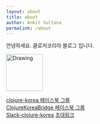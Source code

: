 ```yaml
---
layout: about
title: about
author: Ankit Sultana
permalink: /about
---
```


안녕하세요. 클로저코리아 블로그 입니다.

<img src="https://cloud.githubusercontent.com/assets/562341/20516052/e2b96678-b0d7-11e6-8d56-c6c4142a4b8b.png" alt="Drawing" style="width: 100px;"/>


[clojure-korea 페이스북 그룹](https://www.facebook.com/groups/defnclojure/)  
[ClojureKoreaBridge 페이스북 그룹](https://www.facebook.com/groups/clojurebridgekr/)  
[Slack-clojure-korea](http://clojure-korea.slack.com/)
[초대링크](https://clojure-korea-invitation.herokuapp.com/)
